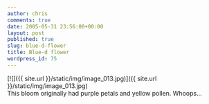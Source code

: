 ```yaml
---
author: chris
comments: true
date: 2005-05-31 23:56:00+00:00
layout: post
published: true
slug: blue-d-flower
title: Blue-d flower
wordpress_id: 75
---
```


[![]({{ site.url }}/static/img/image_013.jpg)]({{ site.url }}/static/img/image_013.jpg)  
This bloom originally had purple petals and yellow pollen.  Whoops...
